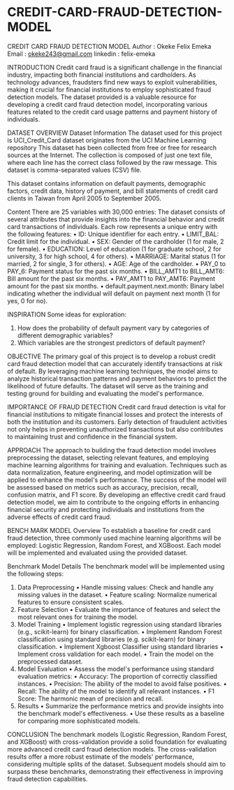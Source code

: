 # CREDIT-CARD-FRAUD-DETECTION-MODEL
CREDIT CARD FRAUD DETECTION MODEL
Author : Okeke Felix Emeka
Email : okeke243@gmail.com	linkedin : felix-emeka

INTRODUCTION
Credit card fraud is a significant challenge in the financial industry, impacting both financial institutions and cardholders. As technology advances, fraudsters find new ways to exploit vulnerabilities, making it crucial for financial institutions to employ sophisticated fraud detection models. The dataset provided is a valuable resource for developing a credit card fraud detection model, incorporating various features related to the credit card usage patterns and payment history of individuals.

DATASET OVERVIEW
Dataset Information
The dataset used for this project is UCI_Credit_Card dataset originates from the UCI Machine Learning repository This dataset has been collected from free or free for research sources at the Internet. The collection is composed of just one text file, where each line has the correct class followed by the raw message. This dataset is comma-separated values (CSV) file. 

This dataset contains information on default payments, demographic factors, credit data, history of payment, and bill statements of credit card clients in Taiwan from April 2005 to September 2005.

Content
There are 25 variables with 30,000 entries:
The dataset consists of several attributes that provide insights into the financial behavior and credit card transactions of individuals. Each row represents a unique entry with the following features:
•	ID: Unique identifier for each entry.
•	LIMIT_BAL: Credit limit for the individual.
•	SEX: Gender of the cardholder (1 for male, 2 for female).
•	EDUCATION: Level of education (1 for graduate school, 2 for university, 3 for high school, 4 for others).
•	MARRIAGE: Marital status (1 for married, 2 for single, 3 for others).
•	AGE: Age of the cardholder.
•	PAY_0 to PAY_6: Payment status for the past six months.
•	BILL_AMT1 to BILL_AMT6: Bill amount for the past six months.
•	PAY_AMT1 to PAY_AMT6: Payment amount for the past six months.
•	default.payment.next.month: Binary label indicating whether the individual will default on payment next month (1 for yes, 0 for no).

INSPIRATION
Some ideas for exploration:
1.	How does the probability of default payment vary by categories of different demographic variables?
2.	Which variables are the strongest predictors of default payment?

OBJECTIVE
The primary goal of this project is to develop a robust credit card fraud detection model that can accurately identify transactions at risk of default. By leveraging machine learning techniques, the model aims to analyze historical transaction patterns and payment behaviors to predict the likelihood of future defaults. The dataset will serve as the training and testing ground for building and evaluating the model's performance.

IMPORTANCE OF FRAUD DETECTION
Credit card fraud detection is vital for financial institutions to mitigate financial losses and protect the interests of both the institution and its customers. Early detection of fraudulent activities not only helps in preventing unauthorized transactions but also contributes to maintaining trust and confidence in the financial system.

APPROACH
The approach to building the fraud detection model involves preprocessing the dataset, selecting relevant features, and employing machine learning algorithms for training and evaluation. Techniques such as data normalization, feature engineering, and model optimization will be applied to enhance the model's performance. The success of the model will be assessed based on metrics such as accuracy, precision, recall, confusion matrix, and F1 score.
By developing an effective credit card fraud detection model, we aim to contribute to the ongoing efforts in enhancing financial security and protecting individuals and institutions from the adverse effects of credit card fraud.

BENCH MARK MODEL
Overview
To establish a baseline for credit card fraud detection, three commonly used machine learning algorithms will be employed: Logistic Regression, Random Forest, and XGBoost. Each model will be implemented and evaluated using the provided dataset.

Benchmark Model Details
The benchmark model will be implemented using the following steps:
1. Data Preprocessing
•	Handle missing values: Check and handle any missing values in the dataset.
•	Feature scaling: Normalize numerical features to ensure consistent scales.
2. Feature Selection
•	Evaluate the importance of features and select the most relevant ones for training the model.
3. Model Training
•	Implement logistic regression using standard libraries (e.g., scikit-learn) for binary classification.
•	Implement Random Forest classification using standard libraries (e.g. scikit-learn) for binary classification.
•	Implement Xgboost Classifier using standard libraries 
•	Implement cross validation for each model.
•	Train the model on the preprocessed dataset.
4. Model Evaluation
•	Assess the model's performance using standard evaluation metrics:
•	Accuracy: The proportion of correctly classified instances.
•	Precision: The ability of the model to avoid false positives.
•	Recall: The ability of the model to identify all relevant instances.
•	F1 Score: The harmonic mean of precision and recall.
5. Results
•	Summarize the performance metrics and provide insights into the benchmark model's effectiveness.
•	Use these results as a baseline for comparing more sophisticated models.


CONCLUSION
The benchmark models (Logistic Regression, Random Forest, and XGBoost) with cross-validation provide a solid foundation for evaluating more advanced credit card fraud detection models. The cross-validation results offer a more robust estimate of the models' performance, considering multiple splits of the dataset. Subsequent models should aim to surpass these benchmarks, demonstrating their effectiveness in improving fraud detection capabilities.

